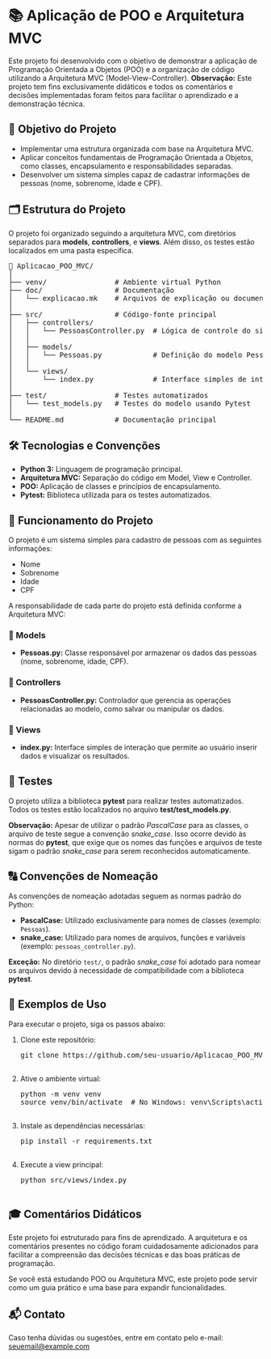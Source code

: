 <h1>📚 Aplicação de POO e Arquitetura MVC</h1>
<p>
  Este projeto foi desenvolvido com o objetivo de demonstrar a aplicação de Programação Orientada a Objetos (POO) e a organização de código utilizando a Arquitetura MVC (Model-View-Controller).  
  <b>Observação:</b> Este projeto tem fins exclusivamente didáticos e todos os comentários e decisões implementadas foram feitos para facilitar o aprendizado e a demonstração técnica.
</p>

<h2>🎯 Objetivo do Projeto</h2>
<ul>
  <li>Implementar uma estrutura organizada com base na Arquitetura MVC.</li>
  <li>Aplicar conceitos fundamentais de Programação Orientada a Objetos, como classes, encapsulamento e responsabilidades separadas.</li>
  <li>Desenvolver um sistema simples capaz de cadastrar informações de pessoas (nome, sobrenome, idade e CPF).</li>
</ul>

<h2>🗂️ Estrutura do Projeto</h2>
<p>
  O projeto foi organizado seguindo a arquitetura MVC, com diretórios separados para <b>models</b>, <b>controllers</b>, e <b>views</b>. Além disso, os testes estão localizados em uma pasta específica.
</p>

<pre>
📁 Aplicacao_POO_MVC/
│
├── venv/                # Ambiente virtual Python
├── doc/                 # Documentação
│   └── explicacao.mk    # Arquivos de explicação ou documentação adicional
│
├── src/                 # Código-fonte principal
│   ├── controllers/
│   │   └── PessoasController.py  # Lógica de controle do sistema
│   │
│   ├── models/
│   │   └── Pessoas.py            # Definição do modelo Pessoa
│   │
│   └── views/
│       └── index.py              # Interface simples de interação
│
├── test/                # Testes automatizados
│   └── test_models.py   # Testes do modelo usando Pytest
│
└── README.md            # Documentação principal
</pre>

<h2>🛠️ Tecnologias e Convenções</h2>
<ul>
  <li><b>Python 3:</b> Linguagem de programação principal.</li>
  <li><b>Arquitetura MVC:</b> Separação do código em Model, View e Controller.</li>
  <li><b>POO:</b> Aplicação de classes e princípios de encapsulamento.</li>
  <li><b>Pytest:</b> Biblioteca utilizada para os testes automatizados.</li>
</ul>

<h2>🚀 Funcionamento do Projeto</h2>
<p>
  O projeto é um sistema simples para cadastro de pessoas com as seguintes informações:
</p>
<ul>
  <li>Nome</li>
  <li>Sobrenome</li>
  <li>Idade</li>
  <li>CPF</li>
</ul>
<p>
  A responsabilidade de cada parte do projeto está definida conforme a Arquitetura MVC:
</p>

<h3>📌 Models</h3>
<ul>
  <li><b>Pessoas.py:</b> Classe responsável por armazenar os dados das pessoas (nome, sobrenome, idade, CPF).</li>
</ul>

<h3>📌 Controllers</h3>
<ul>
  <li><b>PessoasController.py:</b> Controlador que gerencia as operações relacionadas ao modelo, como salvar ou manipular os dados.</li>
</ul>

<h3>📌 Views</h3>
<ul>
  <li><b>index.py:</b> Interface simples de interação que permite ao usuário inserir dados e visualizar os resultados.</li>
</ul>

<h2>🧪 Testes</h2>
<p>
  O projeto utiliza a biblioteca <b>pytest</b> para realizar testes automatizados. Todos os testes estão localizados no arquivo <b>test/test_models.py</b>.  
</p>
<p>
  <b>Observação:</b> Apesar de utilizar o padrão <i>PascalCase</i> para as classes, o arquivo de teste segue a convenção <i>snake_case</i>. Isso ocorre devido às normas do <b>pytest</b>, que exige que os nomes das funções e arquivos de teste sigam o padrão <i>snake_case</i> para serem reconhecidos automaticamente.
</p>

<h2>🔠 Convenções de Nomeação</h2>
<p>
  As convenções de nomeação adotadas seguem as normas padrão do Python:
</p>
<ul>
  <li><b>PascalCase:</b> Utilizado exclusivamente para nomes de classes (exemplo: <code>Pessoas</code>).</li>
  <li><b>snake_case:</b> Utilizado para nomes de arquivos, funções e variáveis (exemplo: <code>pessoas_controller.py</code>).</li>
</ul>
<p>
  <b>Exceção:</b> No diretório <code>test/</code>, o padrão <i>snake_case</i> foi adotado para nomear os arquivos devido à necessidade de compatibilidade com a biblioteca <b>pytest</b>.
</p>

<h2>🧩 Exemplos de Uso</h2>
<p>Para executar o projeto, siga os passos abaixo:</p>

<ol>
  <li>Clone este repositório:
    <pre>
git clone https://github.com/seu-usuario/Aplicacao_POO_MVC.git
    </pre>
  </li>
  <li>Ative o ambiente virtual:
    <pre>
python -m venv venv
source venv/bin/activate  # No Windows: venv\Scripts\activate
    </pre>
  </li>
  <li>Instale as dependências necessárias:
    <pre>
pip install -r requirements.txt
    </pre>
  </li>
  <li>Execute a view principal:
    <pre>
python src/views/index.py
    </pre>
  </li>
</ol>

<h2>🎓 Comentários Didáticos</h2>
<p>
  Este projeto foi estruturado para fins de aprendizado. A arquitetura e os comentários presentes no código foram cuidadosamente adicionados para facilitar a compreensão das decisões técnicas e das boas práticas de programação.
</p>
<p>
  Se você está estudando POO ou Arquitetura MVC, este projeto pode servir como um guia prático e uma base para expandir funcionalidades.
</p>

<h2>📬 Contato</h2>
<p>
  Caso tenha dúvidas ou sugestões, entre em contato pelo e-mail:  
  <a href="mailto:seuemail@example.com">seuemail@example.com</a>
</p>
